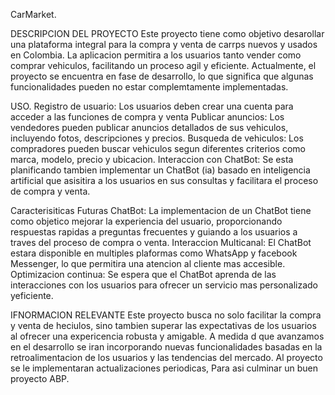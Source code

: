 CarMarket.

DESCRIPCION DEL PROYECTO
Este proyecto tiene como objetivo desarollar una plataforma integral para la compra y venta de carrps nuevos y usados en Colombia.
La aplicacion permitira a los usuarios tanto vender como comprar vehiculos, facilitando un proceso agil y eficiente.
Actualmente, el proyecto se encuentra en fase de desarrollo, lo que significa que algunas funcionalidades pueden no estar complemtamente implementadas.

USO.
Registro de usuario: Los usuarios deben crear una cuenta para acceder a las funciones de compra y venta 
Publicar anuncios: Los vendedores pueden publicar anuncios detallados de sus vehiculos, incluyendo fotos, descripciones y precios.
Busqueda de vehiculos: Los compradores pueden buscar vehiculos segun diferentes criterios como marca, modelo, precio y ubicacion.
Interaccion con ChatBot: Se esta planificando tambien implementar un ChatBot (ia) basado en inteligencia artificial que asisitira a los usuarios en sus
consultas y facilitara el proceso de compra y venta.

Caracterisiticas Futuras
ChatBot: La implementacion de un ChatBot tiene como objetico mejorar la experiencia del usuario, proporcionando respuestas rapidas a preguntas frecuentes
y guiando a los usuarios a traves del proceso de compra o venta.
Interaccion Multicanal: El ChatBot estara disponible en multiples plaformas como WhatsApp y facebook Messenger, lo que permitira una atencion al cliente mas 
accesible.
Optimizacion continua: Se espera que el ChatBot aprenda de las interacciones con los usuarios para ofrecer un servicio mas personalizado yeficiente.

IFNORMACION RELEVANTE
Este proyecto busca no solo facilitar la compra y venta de heciulos, sino tambien superar las expectativas de los usuarios al ofrecer una expericencia 
robusta y amigable. A medida d que avanzamos en el desarrollo se iran incorporando nuevas funcionalidades basadas en la retroalimentacion de los usuarios
y las tendencias del mercado.
Al proyecto se le implementaran actualizaciones periodicas, Para asi culminar un buen proyecto ABP.


